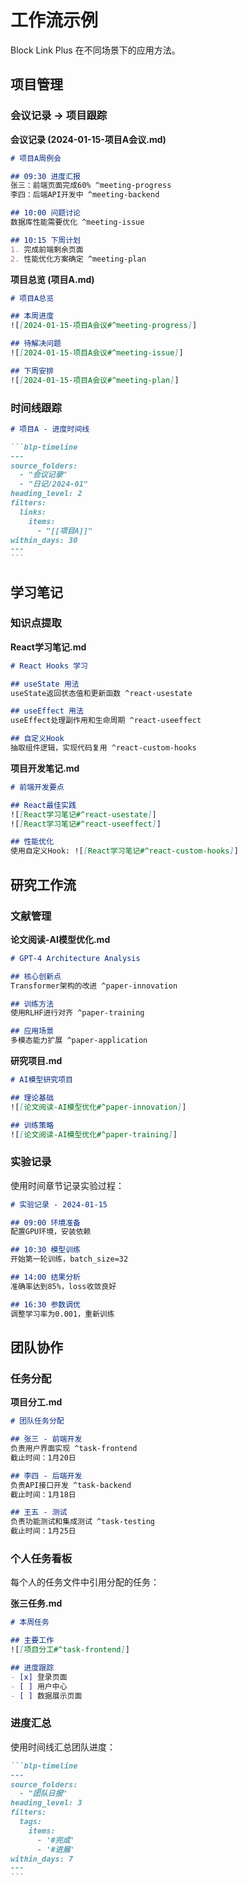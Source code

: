 # 工作流示例

Block Link Plus 在不同场景下的应用方法。

## 项目管理

### 会议记录 → 项目跟踪

**会议记录 (2024-01-15-项目A会议.md)**
```markdown
# 项目A周例会

## 09:30 进度汇报
张三：前端页面完成60% ^meeting-progress
李四：后端API开发中 ^meeting-backend

## 10:00 问题讨论
数据库性能需要优化 ^meeting-issue

## 10:15 下周计划
1. 完成前端剩余页面
2. 性能优化方案确定 ^meeting-plan
```

**项目总览 (项目A.md)**
```markdown
# 项目A总览

## 本周进度
![[2024-01-15-项目A会议#^meeting-progress]]

## 待解决问题
![[2024-01-15-项目A会议#^meeting-issue]]

## 下周安排
![[2024-01-15-项目A会议#^meeting-plan]]
```

### 时间线跟踪

````markdown
# 项目A - 进度时间线

```blp-timeline
---
source_folders:
  - "会议记录"
  - "日记/2024-01"
heading_level: 2
filters:
  links:
    items:
      - "[[项目A]]"
within_days: 30
---
```
````

## 学习笔记

### 知识点提取

**React学习笔记.md**
```markdown
# React Hooks 学习

## useState 用法
useState返回状态值和更新函数 ^react-usestate

## useEffect 用法  
useEffect处理副作用和生命周期 ^react-useeffect

## 自定义Hook
抽取组件逻辑，实现代码复用 ^react-custom-hooks
```

**项目开发笔记.md**
```markdown
# 前端开发要点

## React最佳实践
![[React学习笔记#^react-usestate]]
![[React学习笔记#^react-useeffect]]

## 性能优化
使用自定义Hook: ![[React学习笔记#^react-custom-hooks]]
```

## 研究工作流

### 文献管理

**论文阅读-AI模型优化.md**
```markdown
# GPT-4 Architecture Analysis

## 核心创新点
Transformer架构的改进 ^paper-innovation

## 训练方法
使用RLHF进行对齐 ^paper-training

## 应用场景
多模态能力扩展 ^paper-application
```

**研究项目.md**
```markdown
# AI模型研究项目

## 理论基础
![[论文阅读-AI模型优化#^paper-innovation]]

## 训练策略
![[论文阅读-AI模型优化#^paper-training]]
```

### 实验记录

使用时间章节记录实验过程：

```markdown
# 实验记录 - 2024-01-15

## 09:00 环境准备
配置GPU环境，安装依赖

## 10:30 模型训练
开始第一轮训练，batch_size=32

## 14:00 结果分析
准确率达到85%，loss收敛良好

## 16:30 参数调优
调整学习率为0.001，重新训练
```

## 团队协作

### 任务分配

**项目分工.md**
```markdown
# 团队任务分配

## 张三 - 前端开发
负责用户界面实现 ^task-frontend
截止时间：1月20日

## 李四 - 后端开发  
负责API接口开发 ^task-backend
截止时间：1月18日

## 王五 - 测试
负责功能测试和集成测试 ^task-testing
截止时间：1月25日
```

### 个人任务看板

每个人的任务文件中引用分配的任务：

**张三任务.md**
```markdown
# 本周任务

## 主要工作
![[项目分工#^task-frontend]]

## 进度跟踪
- [x] 登录页面
- [ ] 用户中心
- [ ] 数据展示页面
```

### 进度汇总

使用时间线汇总团队进度：

````markdown
```blp-timeline
---
source_folders:
  - "团队日报"
heading_level: 3
filters:
  tags:
    items:
      - '#完成'
      - '#进展'
within_days: 7
---
```
````